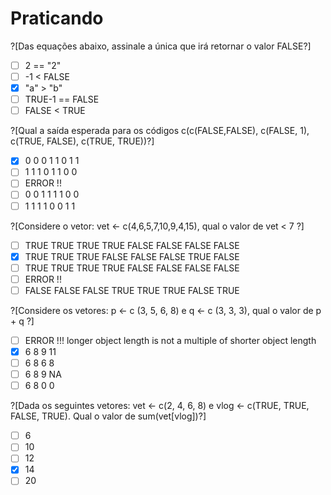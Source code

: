 # Praticando
<p> </P>

?[Das equações abaixo, assinale a única que irá retornar o valor FALSE?]
-[ ] 2 == "2"
-[ ] -1 < FALSE
-[x] "a" > "b"
-[ ] TRUE-1 == FALSE 
-[ ] FALSE < TRUE

?[Qual a saída esperada para os códigos c(c(FALSE,FALSE), c(FALSE, 1), c(TRUE, FALSE), c(TRUE, TRUE))?]
-[x] 0 0 0 1 1 0 1 1
-[ ] 1 1 1 0 1 1 0 0
-[ ] ERROR !!
-[ ] 0 0 1 1 1 1 0 0 
-[ ] 1 1 1 1 0 0 1 1

?[Considere o vetor: vet <- c(4,6,5,7,10,9,4,15), qual o valor de vet < 7 ?]
-[ ] TRUE TRUE TRUE TRUE FALSE FALSE FALSE FALSE
-[x] TRUE TRUE TRUE FALSE FALSE FALSE TRUE  FALSE
-[ ] TRUE TRUE TRUE TRUE  FALSE FALSE FALSE FALSE
-[ ] ERROR !! 
-[ ] FALSE FALSE FALSE TRUE TRUE TRUE FALSE TRUE

?[Considere os vetores: p <- c (3, 5, 6, 8) e q <- c (3, 3, 3), qual o valor de p + q ?]
-[ ] ERROR !!! longer object length is not a multiple of shorter object length
-[x] 6  8  9  11
-[ ] 6  8  6  8
-[ ] 6  8  9  NA 
-[ ] 6  8  0  0

?[Dada os seguintes vetores: vet <- c(2, 4, 6, 8) e vlog <- c(TRUE, TRUE, FALSE, TRUE). Qual o valor de sum(vet[vlog])?]
-[ ] 6 
-[ ] 10
-[ ] 12
-[x] 14 
-[ ] 20
